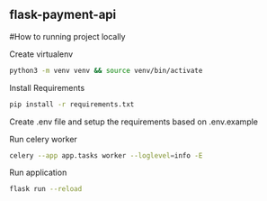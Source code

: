 ## flask-payment-api

#How to running project locally

Create virtualenv
```bash
python3 -m venv venv && source venv/bin/activate
```

Install Requirements
```bash
pip install -r requirements.txt
```

Create .env file and setup the requirements based on .env.example

Run celery worker
```bash
celery --app app.tasks worker --loglevel=info -E
```

Run application
```bash
flask run --reload
```